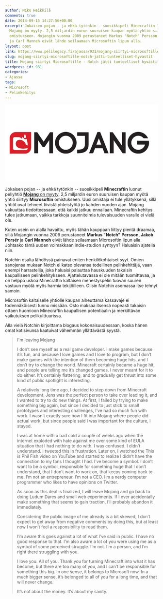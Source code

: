 ```yaml
---
author: Niko Heikkilä
comments: true
date: 2014-09-15 14:27:56+00:00
excerpt: Jokaisen pojan – ja ehkä tytönkin – suosikkipeli Minecraftin luonut peliyhtiö
  Mojang on myyty. 2,5 miljardin euron suuruisen kaupan myötä yhtiö siirtyy Microsoftin
  omistukseen. Mojangin vuonna 2009 perustaneet Markus "Notch" Persson, Jakob Porsér
  ja Carl Manneh eivät lähde seilaamaan Microsoftin lipun alla.
layout: post
link: https://www.pelilegacy.fi/ajassa/931/mojang-siirtyi-microsoftille-notch-jatti-tunteelliset-hyvastit
slug: mojang-siirtyi-microsoftille-notch-jatti-tunteelliset-hyvastit
title: Mojang siirtyi Microsoftille - Notch jätti tunteelliset hyvästit
wordpress_id: 931
categories:
- Ajassa
tags:
- Microsoft
- Pelinkehitys
---
```


[![Mojang Logo](/uploads/2014/09/mojang-logo.png)](/uploads/2014/09/mojang-logo.png)

Jokaisen pojan -- ja ehkä tytönkin -- suosikkipeli **Minecraftin** luonut peliyhtiö [**Mojang** on myyty](https://mojang.com/2014/09/yes-were-being-bought-by-microsoft/). 2,5 miljardin euron suuruisen kaupan myötä yhtiö siirtyy **Microsoftin** omistukseen. Uusi omistaja ei tule yllätyksenä, sillä yhtiöt ovat tehneet tiivistä yhteistyötä jo kahden vuoden ajan. Mojang vakuuttaa tiedotteessaan, että kaikki jatkuu ennallaan. Minecraftin kehitys tulee jatkumaan, vaikka tarkkoja suunnitelmia tulevaisuuden varalle ei vielä ole.

Kuten usein on alalla havaittu, myös tähän kauppaan liittyy pientä draamaa, sillä Mojangin vuonna 2009 perustaneet **Markus "Notch" Persson, Jakob Porsér** ja **Carl Manneh** eivät lähde seilaamaan Microsoftin lipun alla. Johtaako tämä uuden voimakkaan indie-studion syntyyn? Haluaisin ajatella niin.

Notchin osalta lähdössä painavat eniten henkilökohtaiset syyt. Omien sanojensa mukaan Notch ei katso olevansa todellinen pelinkehittäjä, vaan enempi harrastelija, joka haluaisi palauttaa hauskuuden takaisin kaupalliseen pelinkehitykseen. Ajattelutavassa ei ole mitään tuomittavaa, ja on helppo uskoa Minecraftin kaltaisen menestyspelin tuovan suuren vastuun myötä myös harmia tekijöilleen. Olisin Notchin asemassa itse tehnyt samoin.

Microsoftin kaltaiselle yhtiölle kaupan aiheuttama kassavaje ei todennäköisesti tunnu missään. Osto maksaa itsensä nopeasti takaisin ottaen huomioon Minecraftin kaupallisen potentiaalin ja merkittävän vaikutuksen pelikulttuurissa.

Alla vielä Notchin kirjoittama blogaus kokonaisuudessaan, koska hänen omat kotisivunsa kaatuivat vähemmän yllättävästä syystä.



<blockquote>I'm leaving Mojang

I don’t see myself as a real game developer. I make games because it’s fun, and because I love games and I love to program, but I don’t make games with the intention of them becoming huge hits, and I don’t try to change the world. Minecraft certainly became a huge hit, and people are telling me it’s changed games. I never meant for it to do either. It’s certainly flattering, and to gradually get thrust into some kind of public spotlight is interesting.

A relatively long time ago, I decided to step down from Minecraft development. Jens was the perfect person to take over leading it, and I wanted to try to do new things. At first, I failed by trying to make something big again, but since I decided to just stick to small prototypes and interesting challenges, I’ve had so much fun with work. I wasn’t exactly sure how I fit into Mojang where people did actual work, but since people said I was important for the culture, I stayed.

I was at home with a bad cold a couple of weeks ago when the internet exploded with hate against me over some kind of EULA situation that I had nothing to do with. I was confused. I didn’t understand. I tweeted this in frustration. Later on, I watched the This is Phil Fish video on YouTube and started to realize I didn’t have the connection to my fans I thought I had. I’ve become a symbol. I don’t want to be a symbol, responsible for something huge that I don’t understand, that I don’t want to work on, that keeps coming back to me. I’m not an entrepreneur. I’m not a CEO. I’m a nerdy computer programmer who likes to have opinions on Twitter.

As soon as this deal is finalized, I will leave Mojang and go back to doing Ludum Dares and small web experiments. If I ever accidentally make something that seems to gain traction, I’ll probably abandon it immediately.

Considering the public image of me already is a bit skewed, I don’t expect to get away from negative comments by doing this, but at least now I won’t feel a responsibility to read them.

I’m aware this goes against a lot of what I’ve said in public. I have no good response to that. I’m also aware a lot of you were using me as a symbol of some perceived struggle. I’m not. I’m a person, and I’m right there struggling with you.

I love you. All of you. Thank you for turning Minecraft into what it has become, but there are too many of you, and I can’t be responsible for something this big. In one sense, it belongs to Microsoft now. In a much bigger sense, it’s belonged to all of you for a long time, and that will never change.

It’s not about the money. It’s about my sanity.</blockquote>
